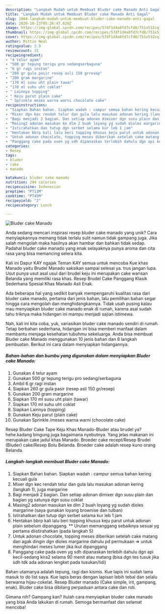 ```yaml
---
description: "Langkah Mudah untuk Membuat Bluder cake Manado Anti Gagal"
title: "Langkah Mudah untuk Membuat Bluder cake Manado Anti Gagal"
slug: 1084-langkah-mudah-untuk-membuat-bluder-cake-manado-anti-gagal
date: 2020-10-23T05:26:47.620Z
image: https://img-global.cpcdn.com/recipes/57df1d4a0fd7cfd8/751x532cq70/bluder-cake-manado-foto-resep-utama.jpg
thumbnail: https://img-global.cpcdn.com/recipes/57df1d4a0fd7cfd8/751x532cq70/bluder-cake-manado-foto-resep-utama.jpg
cover: https://img-global.cpcdn.com/recipes/57df1d4a0fd7cfd8/751x532cq70/bluder-cake-manado-foto-resep-utama.jpg
author: Mittie Neal
ratingvalue: 3.9
reviewcount: 15
recipeingredient:
- "4 telur ayam"
- "500 gr tepung terigu pro sedangserbaguna"
- "6 gr ragi instan"
- "260 gr gula pasir resep asli 150 grresep"
- "200 gram margarine"
- "170 ml susu uht plain tawar"
- "170 ml suhu uht coklat"
- " Lainnya topping"
- " Keju parut plain cake"
- " Sprinkle meses warna warni chocolate cake"
recipeinstructions:
- "Siapkan Bahan bahan. Siapkan wadah : campur semua bahan kering kecuali gula"
- "Mixer dgn kec rendah telur dan gula lalu masukan adonan kering (langkah 1), juga margarine"
- "Bagi menjadi 2 bagian. Dan setiap adonan dimixer dgn susu plain dan bagian yg satunya dgn susu coklat"
- "Masing2 adonan masukan ke dlm 2 buah loyang yg sudah dioles margarine (saya gunakan loyang brownise dan tulban)"
- "Istirahatkan dan tutup dgn serbet selama kur leb 1 jam"
- "Hentakan bbrp kali lalu beri topping khusus keju parut untuk adonan plain sebelum dipanggang. ** Urutan memanggang sebaiknya sesuai yg pertama diistirahatkan (pada langkah 5)"
- "Untuk adonan chocolate, topping meses diberikan setelah cake matang dan agak dingin dgn dioles margarine dahulu pd permukaan =&gt; untuk menghindari meses lumer jika ikut dipanggang"
- "Panggang cake pada oven yg sdh dipanaskan terlebih dahulu dgn api kecil-sedang kira2 selama 90 menit atau matang (bisa dgn tes tusuk jika sdh tdk ada adonan lengket pada tusukan/lidi)"
categories:
- Resep
tags:
- bluder
- cake
- manado

katakunci: bluder cake manado 
nutrition: 294 calories
recipecuisine: Indonesian
preptime: "PT13M"
cooktime: "PT45M"
recipeyield: "2"
recipecategory: Lunch

---
```



![Bluder cake Manado](https://img-global.cpcdn.com/recipes/57df1d4a0fd7cfd8/751x532cq70/bluder-cake-manado-foto-resep-utama.jpg)

Anda sedang mencari inspirasi resep bluder cake manado yang unik? Cara menyiapkannya memang tidak terlalu sulit namun tidak gampang juga. Jika salah mengolah maka hasilnya akan hambar dan bahkan tidak sedap. Padahal bluder cake manado yang enak selayaknya punya aroma dan cita rasa yang bisa memancing selera kita.

Kali ini Dapur KAY ngajak Teman KAY semua untuk mencoba Kue khas Manado yaitu Brudel Manado saksikan sampai selesai ya. trus jangan lupa. Usut punya usut asal usul dari brudel keju ini merupakan cake warisan Belanda yang memiliki rasa khas. Resep Brudel Cake Panggang Klasik Sederhana Spesial Khas Manado Asli Enak.

Ada beberapa hal yang sedikit banyak mempengaruhi kualitas rasa dari bluder cake manado, pertama dari jenis bahan, lalu pemilihan bahan segar hingga cara mengolah dan menghidangkannya. Tidak usah pusing kalau mau menyiapkan bluder cake manado enak di rumah, karena asal sudah tahu triknya maka hidangan ini mampu menjadi sajian istimewa.


Nah, kali ini kita coba, yuk, variasikan bluder cake manado sendiri di rumah. Tetap berbahan sederhana, hidangan ini bisa memberi manfaat dalam membantu menjaga kesehatan tubuhmu sekeluarga. Anda bisa membuat Bluder cake Manado menggunakan 10 jenis bahan dan 8 langkah pembuatan. Berikut ini cara dalam menyiapkan hidangannya.

<!--inarticleads1-->

##### Bahan-bahan dan bumbu yang digunakan dalam menyiapkan Bluder cake Manado:

1. Gunakan 4 telur ayam
1. Gunakan 500 gr tepung terigu pro sedang/serbaguna
1. Ambil 6 gr ragi instan
1. Siapkan 260 gr gula pasir (resep asli 150 gr/resep)
1. Gunakan 200 gram margarine
1. Siapkan 170 ml susu uht plain (tawar)
1. Siapkan 170 ml suhu uht coklat
1. Siapkan  Lainnya (topping)
1. Gunakan  Keju parut (plain cake)
1. Gunakan  Sprinkle /meses warna warni (chocolate cake)


Resep Bluder Cake Tape Keju Khas Manado-Bluder atau brudel ya?hehe.kadang bingung juga bagaimana nyebutnya. Yang jelas makanan ini merupakan cake jadul khas Manado. Broeder cake recept/Resep Brudel (Bluder) cake/Resep Bolu Belanda. Broeder cake adalah resep kuno orang Belanda. 

<!--inarticleads2-->

##### Langkah-langkah membuat Bluder cake Manado:

1. Siapkan Bahan bahan. Siapkan wadah : campur semua bahan kering kecuali gula
1. Mixer dgn kec rendah telur dan gula lalu masukan adonan kering (langkah 1), juga margarine
1. Bagi menjadi 2 bagian. Dan setiap adonan dimixer dgn susu plain dan bagian yg satunya dgn susu coklat
1. Masing2 adonan masukan ke dlm 2 buah loyang yg sudah dioles margarine (saya gunakan loyang brownise dan tulban)
1. Istirahatkan dan tutup dgn serbet selama kur leb 1 jam
1. Hentakan bbrp kali lalu beri topping khusus keju parut untuk adonan plain sebelum dipanggang. ** Urutan memanggang sebaiknya sesuai yg pertama diistirahatkan (pada langkah 5)
1. Untuk adonan chocolate, topping meses diberikan setelah cake matang dan agak dingin dgn dioles margarine dahulu pd permukaan =&gt; untuk menghindari meses lumer jika ikut dipanggang
1. Panggang cake pada oven yg sdh dipanaskan terlebih dahulu dgn api kecil-sedang kira2 selama 90 menit atau matang (bisa dgn tes tusuk jika sdh tdk ada adonan lengket pada tusukan/lidi)


Bahan utamanya adalah tepung, ragi dan kismis. Kue lapis ini sudah lama masuk to do list saya. Kue lapis beras dengan lapisan lebih tebal dan selalu berwarna hijau-cokelat. Resep Bluder manado (Cake simple, irit, gampang, enak). Bluder cake bisa dibilang perpaduan antara cake dan roti. 

Gimana nih? Gampang kan? Itulah cara menyiapkan bluder cake manado yang bisa Anda lakukan di rumah. Semoga bermanfaat dan selamat mencoba!
